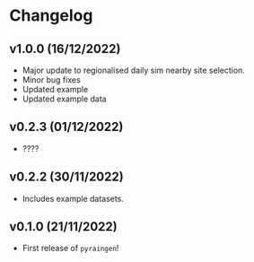 # Changelog

## v1.0.0 (16/12/2022)

- Major update to regionalised daily sim nearby site selection.
- Minor bug fixes
- Updated example
- Updated example data

## v0.2.3 (01/12/2022)

- ????

## v0.2.2 (30/11/2022)

- Includes example datasets.

## v0.1.0 (21/11/2022)

- First release of `pyraingen`!
